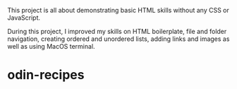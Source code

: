 This project is all about demonstrating basic HTML skills without any CSS or JavaScript.

During this project, I improved my skills on HTML boilerplate, file and folder navigation, creating ordered and unordered lists, adding links and images as well as using MacOS terminal.

# odin-recipes